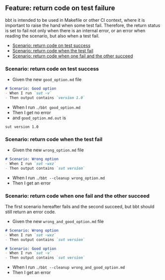 <!-- omit from toc -->
## Feature: return code on test failure

bbt is intended to be used in Makefile or other CI context, where it is important to raise the hand when some test fail.
Therefore, the return status is set to fail not only when there is an internal error, or an error when reading the scenario, but also when a test fail.

- [Scenario: return code on test success](#scenario-return-code-on-test-success)
- [Scenario: return code when the test fail](#scenario-return-code-when-the-test-fail)
- [Scenario: return code when one fail and the other succeed](#scenario-return-code-when-one-fail-and-the-other-succeed)

### Scenario: return code on test success

- Given the new `good_option.md` file
```md
# Scenario: Good option
- When I run `sut -v`
- Then output contains `version 1.0`
```

- When I run `./bbt good_option.md`
- Then I get no error 
- and `good_option.md.out` is 
```
sut version 1.0
```

### Scenario: return code when the test fail

- Given the new `wrong_option.md` file
```md
# Scenario: Wrong option
- When I run `sut -wxz`
- Then output contains `sut version`
```

- When I run `./bbt --cleanup wrong_option.md`
- Then I get an error

### Scenario: return code when one fail and the other succeed

The first scenario hereafter fails and the second succeed, but bbt should still return an error code.

- Given the new `wrong_and_good_option.md` file
```md
# Scenario: Wrong option
- When I run `sut -wxz`
- Then output contains `sut version`

# Scenario: Good option
- When I run `sut -v`
- Then output contains `sut version`
```

- When I run `./bbt --cleanup wrong_and_good_option.md`
- Then I get an error
